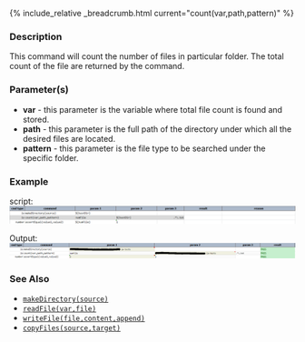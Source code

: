 {% include_relative _breadcrumb.html current="count(var,path,pattern)" %}


### Description
This command will count the number of files in particular folder.  The total count of the file are returned by the 
command.


### Parameter(s)
- **var** \- this parameter is the variable where total file count is found and stored.
- **path** \- this parameter is the full path of the directory under which all the desired files are located.
- **pattern** \- this parameter is the file type to be searched under the specific folder.


### Example
script:<br/>
![script](image/count_01.png)


Output:<br/>
![output](image/count_02.png)


### See Also
- [`makeDirectory(source)`](makeDirectory(source))
- [`readFile(var,file)`](readFile(var,file))
- [`writeFile(file,content,append)`](writeFile(file,content,append))
- [`copyFiles(source,target)`](copyFiles(source,target))
